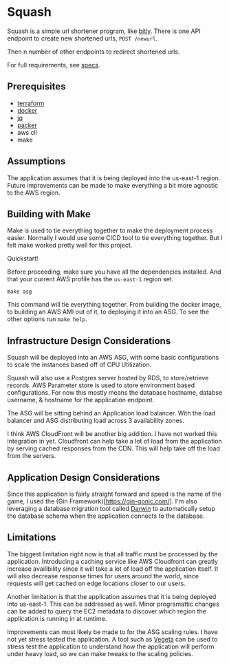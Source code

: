 # Squash

Squash is a simple url shortener program, like [bitly](https://bitly.com/). There is one API endpoint to create new shortened urls, `POST /newurl`.

Then n number of other endpoints to redirect shortened urls.

For full requirements, see [specs](spec.md).

## Prerequisites

* [terraform](https://www.terraform.io/downloads)
* [docker](https://docs.docker.com/get-docker/)
* [jq](https://stedolan.github.io/jq/download/)
* [packer]([https://www.packer.io/downloads)
* aws cli
* make

## Assumptions

The application assumes that it is being deployed into the us-east-1 region. Future improvements can be made to make everything a bit more agnostic to the AWS region.

## Building with Make

Make is used to tie everything together to make the deployment process easier. Normally I would use some CICD tool to tie everything together. But I felt make worked pretty well for this project.

Quickstart!

Before proceeding, make sure you have all the dependencies installed. And that your current AWS profile has the `us-east-1` region set.

```
make asg
```

This command will tie everything together. From building the docker image, to building an AWS AMI out of it, to deploying it into an ASG. To see the other options run `make help`.

## Infrastructure Design Considerations

Squash will be deployed into an AWS ASG, with some basic configurations to scale the instances based off of CPU Utilization. 

Squash will also use a Postgres server hosted by RDS, to store/retrieve records. AWS Parameter store is used to store environment based configurations. For now this mostly means the database hostname, databse  username, & hostname for the application endpoint.

The ASG will be sitting behind an Application load balancer. With the load balancer and ASG distributing load across 3 availability zones.

I think AWS CloudFront will be another big addition. I have not worked this integration in yet. Cloudfront can help take a lot of load from the application by serving cached responses from the CDN. This will help take off the load from the servers.

## Application Design Considerations

Since this application is fairly straight forward and speed is the name of the game, I used the (Gin Framework)[https://gin-gonic.com/]. I'm also leveraging a database migration tool called [Darwin](https://github.com/GuiaBolso/darwin) to automatically setup the database schema when the application connects to the database.

## Limitations

The biggest limitation right now is that all traffic must be processed by the application. Introducing a caching service like AWS Cloudfront can greatly increase availibility since it will take a lot of load off the application itself. It will also decrease response times for users around the world, since requests will get cached on edge locations closer to our users. 

Another limitation is that the application assumes that it is being deployed into us-east-1. This can be addressed as well. Minor programattic changes can be added to query the EC2 metadata to discover which region the application is running in at runtime. 

Improvements can most likely be made to for the ASG scaling rules. I have not yet stress tested the application. A tool such as [Vegeta](https://github.com/tsenart/vegeta) can be used to stress test the application to understand how the application will perform under heavy load, so we can make tweaks to the scaling policies.